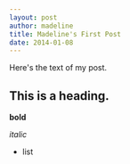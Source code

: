 ```yaml
---
layout: post
author: madeline
title: Madeline's First Post
date: 2014-01-08
---
```


Here's the text of my post.

## This is a heading.

**bold**

*italic*

* list
